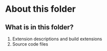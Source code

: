 About this folder
====

## What is in this folder?

1. Extension descriptions and build extensions
2. Source code files
